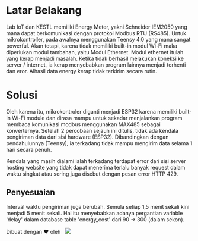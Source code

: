 # Latar Belakang
Lab IoT dan KESTL memiliki Energy Meter, yakni Schneider IEM2050 yang mana dapat berkomunikasi dengan protokol Modbus RTU (RS485). Untuk mikrokontroller, pada awalnya menggunakan Teensy 4.0 yang mana sangat powerful. Akan tetapi, karena tidak memiliki built-in modul Wi-Fi maka diperlukan modul tambahan, yaitu Modul Ethernet. Modul ethernet itulah yang kerap menjadi masalah. Ketika tidak berhasil melakukan koneksi ke server / internet, ia kerap menyebabkan program lainnya menjadi terhenti dan eror. Alhasil data energy kerap tidak terkirim secara rutin.

# Solusi
Oleh karena itu, mikrokontroler diganti menjadi ESP32 karena memiliki built-in Wi-Fi module dan dirasa mampu untuk sekadar menjalankan program membaca komunikasi modbus menggunakan MAX485 sebagai konverternya. Setelah 2 percobaan sejauh ini ditulis, tidak ada kendala pengiriman data dari sisi hardware (ESP32). Dibandingkan dengan pendahulunnya (Teensy), ia terkadang tidak mampu mengirim data selama 1 hari secara penuh.

Kendala yang masih dialami ialah terkadang terdapat error dari sisi server hosting website yang tidak dapat menerima terlalu banyak request dalam waktu singkat atau sering juga disebut dengan pesan error HTTP 429.

## Penyesuaian
Interval waktu pengiriman juga berubah. Semula setiap 1,5 menit sekali kini menjadi 5 menit sekali. Hal itu menyebabkan adanya pergantian variable 'delay' dalam database table 'energy_cost' dari 90 -> 300 (dalam sekon).



<div align="left">
Dibuat  dengan ❤️ oleh &nbsp <a href="https://github.com/AlfandiMario/"><img src="https://img.shields.io/badge/AlfandiMario-inactive?style=plastic&logo=Github" />
</div>
